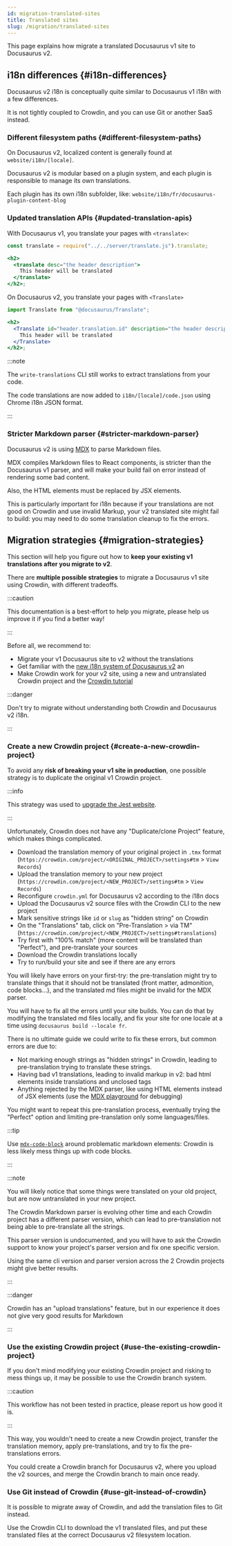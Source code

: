 ```yaml
---
id: migration-translated-sites
title: Translated sites
slug: /migration/translated-sites
---
```


This page explains how migrate a translated Docusaurus v1 site to Docusaurus v2.

## i18n differences {#i18n-differences}

Docusaurus v2 i18n is conceptually quite similar to Docusaurus v1 i18n with a few differences.

It is not tightly coupled to Crowdin, and you can use Git or another SaaS instead.

### Different filesystem paths {#different-filesystem-paths}

On Docusaurus v2, localized content is generally found at `website/i18n/[locale]`.

Docusaurus v2 is modular based on a plugin system, and each plugin is responsible to manage its own translations.

Each plugin has its own i18n subfolder, like: `website/i18n/fr/docusaurus-plugin-content-blog`

### Updated translation APIs {#updated-translation-apis}

With Docusaurus v1, you translate your pages with `<translate>`:

```jsx
const translate = require("../../server/translate.js").translate;

<h2>
  <translate desc="the header description">
    This header will be translated
  </translate>
</h2>;
```

On Docusaurus v2, you translate your pages with `<Translate>`

```jsx
import Translate from "@docusaurus/Translate";

<h2>
  <Translate id="header.translation.id" description="the header description">
    This header will be translated
  </Translate>
</h2>;
```

:::note

The `write-translations` CLI still works to extract translations from your code.

The code translations are now added to `i18n/[locale]/code.json` using Chrome i18n JSON format.

:::

### Stricter Markdown parser {#stricter-markdown-parser}

Docusaurus v2 is using [MDX](https://mdxjs.com/) to parse Markdown files.

MDX compiles Markdown files to React components, is stricter than the Docusaurus v1 parser, and will make your build fail on error instead of rendering some bad content.

Also, the HTML elements must be replaced by JSX elements.

This is particularly important for i18n because if your translations are not good on Crowdin and use invalid Markup, your v2 translated site might fail to build: you may need to do some translation cleanup to fix the errors.

## Migration strategies {#migration-strategies}

This section will help you figure out how to **keep your existing v1 translations after you migrate to v2**.

There are **multiple possible strategies** to migrate a Docusaurus v1 site using Crowdin, with different tradeoffs.

:::caution

This documentation is a best-effort to help you migrate, please help us improve it if you find a better way!

:::

Before all, we recommend to:

- Migrate your v1 Docusaurus site to v2 without the translations
- Get familiar with the [new i18n system of Docusaurus v2](../i18n/i18n-introduction.md) an
- Make Crowdin work for your v2 site, using a new and untranslated Crowdin project and the [Crowdin tutorial](../i18n/i18n-crowdin.mdx)

:::danger

Don't try to migrate without understanding both Crowdin and Docusaurus v2 i18n.

:::

### Create a new Crowdin project {#create-a-new-crowdin-project}

To avoid any **risk of breaking your v1 site in production**, one possible strategy is to duplicate the original v1 Crowdin project.

:::info

This strategy was used to [upgrade the Jest website](https://jestjs.io/blog/2021/03/09/jest-website-upgrade).

:::

Unfortunately, Crowdin does not have any "Duplicate/clone Project" feature, which makes things complicated.

- Download the translation memory of your original project in `.tmx` format (`https://crowdin.com/project/<ORIGINAL_PROJECT>/settings#tm` > `View Records`)
- Upload the translation memory to your new project (`https://crowdin.com/project/<NEW_PROJECT>/settings#tm` > `View Records`)
- Reconfigure `crowdin.yml` for Docusaurus v2 according to the i18n docs
- Upload the Docusaurus v2 source files with the Crowdin CLI to the new project
- Mark sensitive strings like `id` or `slug` as "hidden string" on Crowdin
- On the "Translations" tab, click on "Pre-Translation > via TM" (`https://crowdin.com/project/<NEW_PROJECT>/settings#translations`)
- Try first with "100% match" (more content will be translated than "Perfect"), and pre-translate your sources
- Download the Crowdin translations locally
- Try to run/build your site and see if there are any errors

You will likely have errors on your first-try: the pre-translation might try to translate things that it should not be translated (front matter, admonition, code blocks...), and the translated md files might be invalid for the MDX parser.

You will have to fix all the errors until your site builds. You can do that by modifying the translated md files locally, and fix your site for one locale at a time using `docusaurus build --locale fr`.

There is no ultimate guide we could write to fix these errors, but common errors are due to:

- Not marking enough strings as "hidden strings" in Crowdin, leading to pre-translation trying to translate these strings.
- Having bad v1 translations, leading to invalid markup in v2: bad html elements inside translations and unclosed tags
- Anything rejected by the MDX parser, like using HTML elements instead of JSX elements (use the [MDX playground](https://mdxjs.com/playground/) for debugging)

You might want to repeat this pre-translation process, eventually trying the "Perfect" option and limiting pre-translation only some languages/files.

:::tip

Use [`mdx-code-block`](../i18n/i18n-crowdin.mdx#mdx-solutions) around problematic markdown elements: Crowdin is less likely mess things up with code blocks.

:::

:::note

You will likely notice that some things were translated on your old project, but are now untranslated in your new project.

The Crowdin Markdown parser is evolving other time and each Crowdin project has a different parser version, which can lead to pre-translation not being able to pre-translate all the strings.

This parser version is undocumented, and you will have to ask the Crowdin support to know your project's parser version and fix one specific version.

Using the same cli version and parser version across the 2 Crowdin projects might give better results.

:::

:::danger

Crowdin has an "upload translations" feature, but in our experience it does not give very good results for Markdown

:::

### Use the existing Crowdin project {#use-the-existing-crowdin-project}

If you don't mind modifying your existing Crowdin project and risking to mess things up, it may be possible to use the Crowdin branch system.

:::caution

This workflow has not been tested in practice, please report us how good it is.

:::

This way, you wouldn't need to create a new Crowdin project, transfer the translation memory, apply pre-translations, and try to fix the pre-translations errors.

You could create a Crowdin branch for Docusaurus v2, where you upload the v2 sources, and merge the Crowdin branch to main once ready.

### Use Git instead of Crowdin {#use-git-instead-of-crowdin}

It is possible to migrate away of Crowdin, and add the translation files to Git instead.

Use the Crowdin CLI to download the v1 translated files, and put these translated files at the correct Docusaurus v2 filesystem location.
